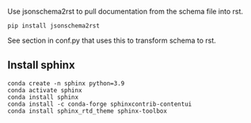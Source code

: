 
Use jsonschema2rst to pull documentation from the schema file into rst.

```
pip install jsonschema2rst
```

See section in conf.py that uses this to transform schema to rst.


## Install sphinx

```
conda create -n sphinx python=3.9
conda activate sphinx
conda install sphinx
conda install -c conda-forge sphinxcontrib-contentui
conda install sphinx_rtd_theme sphinx-toolbox
```

